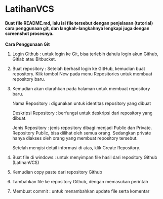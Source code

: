 # LatihanVCS
 #### Buat file README.md, lalu isi file tersebut dengan penjelasan (tutorial) cara penggunaan git, dan langkah-langkahnya lengkapi juga dengan screenshot prosesnya.
 
 __Cara Penggunaan Git__
 1. Login Github : untuk login ke Git, bisa terlebih dahulu login akun Github, Gitlab atau Bitbucket.

2. Buat repository : Setelah berhasil login ke GitHub, kemudian buat repository. Klik tombol New pada menu Repositories untuk membuat repository baru.

3. Kemudian akan diarahkan pada halaman untuk membuat repository baru.

    Nama Repository : digunakan untuk identitas repository yang dibuat

    Deskripsi Repository : berfungsi untuk deskripsi dari repository yang dibuat.

    Jenis Repository   : jenis repository  dibagi menjadi Public dan Private. Repository Public, bisa dilihat oleh semua orang. Sedangkan private hanya diakses oleh orang yang membuat repository tersebut.

    Setelah mengisi detail informasi di atas, klik Create Repository.

4. Buat file di windows : untuk menyimpan file hasil dari repository Github (LatihanVCS)

5. Kemudian copy paste dari repository Github

6. Tambahkan file ke repository Github, dengan memasukan perintah

7. Membuat commit : untuk menambahkan update file serta komentar

